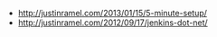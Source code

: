 

* http://justinramel.com/2013/01/15/5-minute-setup/
* http://justinramel.com/2012/09/17/jenkins-dot-net/
